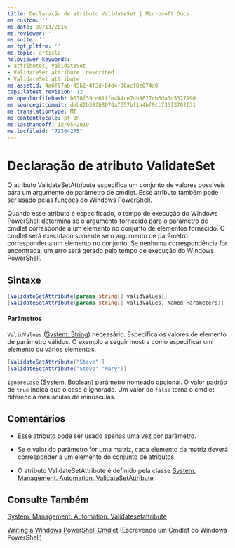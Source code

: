 ```yaml
---
title: Declaração de atributo ValidateSet | Microsoft Docs
ms.custom: ''
ms.date: 09/13/2016
ms.reviewer: ''
ms.suite: ''
ms.tgt_pltfrm: ''
ms.topic: article
helpviewer_keywords:
- attributes, ValidateSet
- ValidateSet attribute, described
- ValidateSet attribute
ms.assetid: 4a6f97ab-45b2-4f3d-84d4-30acf8e074d0
caps.latest.revision: 12
ms.openlocfilehash: b036f39cd01ffe4b4ce7db9627cb6da0d5327190
ms.sourcegitcommit: debd2b38fb8070a7357bf1a4bf9cc736f3702f31
ms.translationtype: MT
ms.contentlocale: pt-BR
ms.lasthandoff: 12/05/2019
ms.locfileid: "72364275"
---
```

# <a name="validateset-attribute-declaration"></a>Declaração de atributo ValidateSet

O atributo ValidateSetAttribute especifica um conjunto de valores possíveis para um argumento de parâmetro de cmdlet. Esse atributo também pode ser usado pelas funções do Windows PowerShell.

Quando esse atributo é especificado, o tempo de execução do Windows PowerShell determina se o argumento fornecido para o parâmetro de cmdlet corresponde a um elemento no conjunto de elementos fornecido. O cmdlet será executado somente se o argumento de parâmetro corresponder a um elemento no conjunto. Se nenhuma correspondência for encontrada, um erro será gerado pelo tempo de execução do Windows PowerShell.

## <a name="syntax"></a>Sintaxe

```csharp
[ValidateSetAttribute(params string[] validValues)]
[ValidateSetAttribute(params string[] validValues, Named Parameters)]
```

#### <a name="parameters"></a>Parâmetros

`ValidValues` ([System. String](/dotnet/api/System.String)) necessário. Especifica os valores de elemento de parâmetro válidos. O exemplo a seguir mostra como especificar um elemento ou vários elementos.

```csharp
[ValidateSetAttribute("Steve")]
[ValidateSetAttribute("Steve","Mary")]
```

`IgnoreCase` ([System. Boolean](/dotnet/api/System.Boolean)) parâmetro nomeado opcional. O valor padrão de `true` indica que o caso é ignorado. Um valor de `false` torna o cmdlet diferencia maiúsculas de minúsculas.

## <a name="remarks"></a>Comentários

- Esse atributo pode ser usado apenas uma vez por parâmetro.

- Se o valor do parâmetro for uma matriz, cada elemento da matriz deverá corresponder a um elemento do conjunto de atributos.

- O atributo ValidateSetAttribute é definido pela classe [System. Management. Automation. ValidateSetAttribute](/dotnet/api/System.Management.Automation.ValidateSetAttribute) .

## <a name="see-also"></a>Consulte Também

[System. Management. Automation. Validatesetattribute](/dotnet/api/System.Management.Automation.ValidateSetAttribute)

[Writing a Windows PowerShell Cmdlet](./writing-a-windows-powershell-cmdlet.md) (Escrevendo um Cmdlet do Windows PowerShell)
